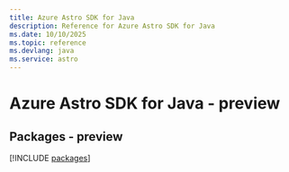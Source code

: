 ```yaml
---
title: Azure Astro SDK for Java
description: Reference for Azure Astro SDK for Java
ms.date: 10/10/2025
ms.topic: reference
ms.devlang: java
ms.service: astro
---
```

# Azure Astro SDK for Java - preview
## Packages - preview
[!INCLUDE [packages](astro-index.md)]